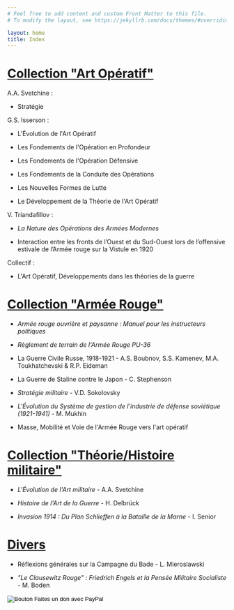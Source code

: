 ```yaml
---
# Feel free to add content and custom Front Matter to this file.
# To modify the layout, see https://jekyllrb.com/docs/themes/#overriding-theme-defaults

layout: home
title: Index
---
```


# [Collection "Art Opératif"](artope.md)

A.A. Svetchine :

- Stratégie

G.S. Isserson : 

- L'Évolution de l'Art Opératif

- Les Fondements de l'Opération en Profondeur

- Les Fondements de l'Opération Défensive

- Les Fondements de la Conduite des Opérations

- Les Nouvelles Formes de Lutte

- Le Développement de la Théorie de l'Art Opératif

V. Triandafillov :

- *La Nature des Opérations des Armées Modernes*

- Interaction entre les fronts de l’Ouest et du Sud-Ouest lors de l’offensive estivale de l’Armée rouge sur la Vistule en 1920

Collectif :

- L'Art Opératif, Développements dans les théories de la guerre
 
    
# [Collection "Armée Rouge"](armeerouge.md)

- *Armée rouge ouvrière et paysanne : Manuel pour les instructeurs politiques*

- *Règlement de terrain de l'Armée Rouge PU-36*

- La Guerre Civile Russe, 1918-1921 - A.S. Boubnov, S.S. Kamenev, M.A. Toukhatchevski & R.P. Eideman

- La Guerre de Staline contre le Japon - C. Stephenson

- *Stratégie militaire* - V.D. Sokolovsky

- *L'Évolution du Système de gestion de l'industrie de défense soviétique (1921-1941)* - M. Mukhin

- Masse, Mobilité et Voie de l'Armée Rouge vers l'art opératif

# [Collection "Théorie/Histoire militaire"](milhist.md)

- *L'Évolution de l'Art militaire* - A.A. Svetchine

- *Histoire de l'Art de la Guerre* - H. Delbrück

- *Invasion 1914 : Du Plan Schlieffen à la Bataille de la Marne* - I. Senior

# [Divers](divers.md)

- Réflexions générales sur la Campagne du Bade - L. Mieroslawski

- *"Le Clausewitz Rouge" : Friedrich Engels et la Pensée Militaire Socialiste* - M. Boden



  


<form action="https://www.paypal.com/donate" method="post" target="_top">
<input type="hidden" name="hosted_button_id" value="7BQWB7YHVL4YE" />
<input type="image" src="https://www.paypalobjects.com/fr_FR/FR/i/btn/btn_donate_LG.gif" border="0" name="submit" title="PayPal - The safer, easier way to pay online!" alt="Bouton Faites un don avec PayPal" />
<img alt="" border="0" src="https://www.paypal.com/fr_FR/i/scr/pixel.gif" width="1" height="1" />
</form>



